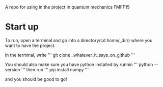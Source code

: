 A repo for using in the project in quantum mechanics FMFF15

# Start up #

To run, open a terminal and go into a directory(cd home/_dir/) where you want to have the project.

In the terminal, write ''' git clone _whatever_it_says_on_github ''' 

You should also make sure you have python installed by runnin ''' python --version '''
then run ''' pip install numpy '''

and you should be good to go! 
